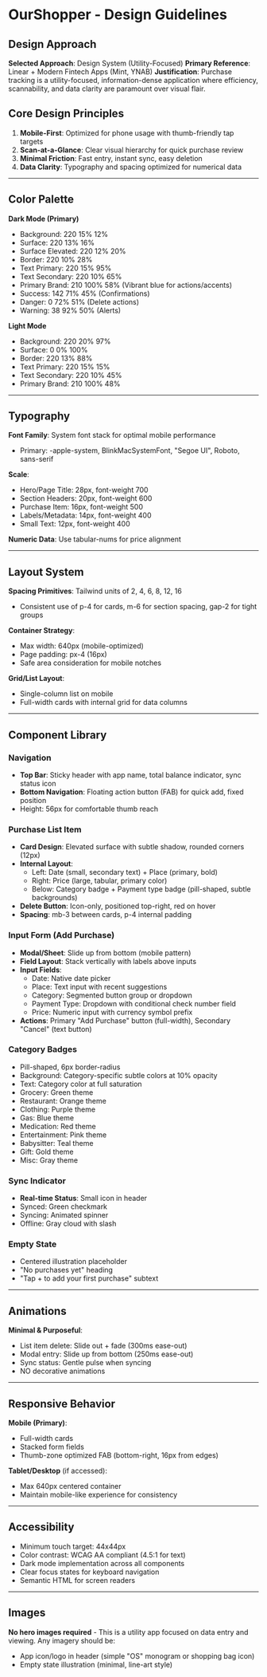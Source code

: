 # OurShopper - Design Guidelines

## Design Approach
**Selected Approach**: Design System (Utility-Focused)
**Primary Reference**: Linear + Modern Fintech Apps (Mint, YNAB)
**Justification**: Purchase tracking is a utility-focused, information-dense application where efficiency, scannability, and data clarity are paramount over visual flair.

## Core Design Principles
1. **Mobile-First**: Optimized for phone usage with thumb-friendly tap targets
2. **Scan-at-a-Glance**: Clear visual hierarchy for quick purchase review
3. **Minimal Friction**: Fast entry, instant sync, easy deletion
4. **Data Clarity**: Typography and spacing optimized for numerical data

---

## Color Palette

**Dark Mode (Primary)**
- Background: 220 15% 12%
- Surface: 220 13% 16%
- Surface Elevated: 220 12% 20%
- Border: 220 10% 28%
- Text Primary: 220 15% 95%
- Text Secondary: 220 10% 65%
- Primary Brand: 210 100% 58% (Vibrant blue for actions/accents)
- Success: 142 71% 45% (Confirmations)
- Danger: 0 72% 51% (Delete actions)
- Warning: 38 92% 50% (Alerts)

**Light Mode**
- Background: 220 20% 97%
- Surface: 0 0% 100%
- Border: 220 13% 88%
- Text Primary: 220 15% 15%
- Text Secondary: 220 10% 45%
- Primary Brand: 210 100% 48%

---

## Typography

**Font Family**: System font stack for optimal mobile performance
- Primary: -apple-system, BlinkMacSystemFont, "Segoe UI", Roboto, sans-serif

**Scale**:
- Hero/Page Title: 28px, font-weight 700
- Section Headers: 20px, font-weight 600
- Purchase Item: 16px, font-weight 500
- Labels/Metadata: 14px, font-weight 400
- Small Text: 12px, font-weight 400

**Numeric Data**: Use tabular-nums for price alignment

---

## Layout System

**Spacing Primitives**: Tailwind units of 2, 4, 6, 8, 12, 16
- Consistent use of p-4 for cards, m-6 for section spacing, gap-2 for tight groups

**Container Strategy**:
- Max width: 640px (mobile-optimized)
- Page padding: px-4 (16px)
- Safe area consideration for mobile notches

**Grid/List Layout**:
- Single-column list on mobile
- Full-width cards with internal grid for data columns

---

## Component Library

### Navigation
- **Top Bar**: Sticky header with app name, total balance indicator, sync status icon
- **Bottom Navigation**: Floating action button (FAB) for quick add, fixed position
- Height: 56px for comfortable thumb reach

### Purchase List Item
- **Card Design**: Elevated surface with subtle shadow, rounded corners (12px)
- **Internal Layout**: 
  - Left: Date (small, secondary text) + Place (primary, bold)
  - Right: Price (large, tabular, primary color)
  - Below: Category badge + Payment type badge (pill-shaped, subtle backgrounds)
- **Delete Button**: Icon-only, positioned top-right, red on hover
- **Spacing**: mb-3 between cards, p-4 internal padding

### Input Form (Add Purchase)
- **Modal/Sheet**: Slide up from bottom (mobile pattern)
- **Field Layout**: Stack vertically with labels above inputs
- **Input Fields**: 
  - Date: Native date picker
  - Place: Text input with recent suggestions
  - Category: Segmented button group or dropdown
  - Payment Type: Dropdown with conditional check number field
  - Price: Numeric input with currency symbol prefix
- **Actions**: Primary "Add Purchase" button (full-width), Secondary "Cancel" (text button)

### Category Badges
- Pill-shaped, 6px border-radius
- Background: Category-specific subtle colors at 10% opacity
- Text: Category color at full saturation
- Grocery: Green theme
- Restaurant: Orange theme
- Clothing: Purple theme
- Gas: Blue theme
- Medication: Red theme
- Entertainment: Pink theme
- Babysitter: Teal theme
- Gift: Gold theme
- Misc: Gray theme

### Sync Indicator
- **Real-time Status**: Small icon in header
- Synced: Green checkmark
- Syncing: Animated spinner
- Offline: Gray cloud with slash

### Empty State
- Centered illustration placeholder
- "No purchases yet" heading
- "Tap + to add your first purchase" subtext

---

## Animations

**Minimal & Purposeful**:
- List item delete: Slide out + fade (300ms ease-out)
- Modal entry: Slide up from bottom (250ms ease-out)
- Sync status: Gentle pulse when syncing
- NO decorative animations

---

## Responsive Behavior

**Mobile (Primary)**:
- Full-width cards
- Stacked form fields
- Thumb-zone optimized FAB (bottom-right, 16px from edges)

**Tablet/Desktop** (if accessed):
- Max 640px centered container
- Maintain mobile-like experience for consistency

---

## Accessibility

- Minimum touch target: 44x44px
- Color contrast: WCAG AA compliant (4.5:1 for text)
- Dark mode implementation across all components
- Clear focus states for keyboard navigation
- Semantic HTML for screen readers

---

## Images

**No hero images required** - This is a utility app focused on data entry and viewing. Any imagery should be:
- App icon/logo in header (simple "OS" monogram or shopping bag icon)
- Empty state illustration (minimal, line-art style)